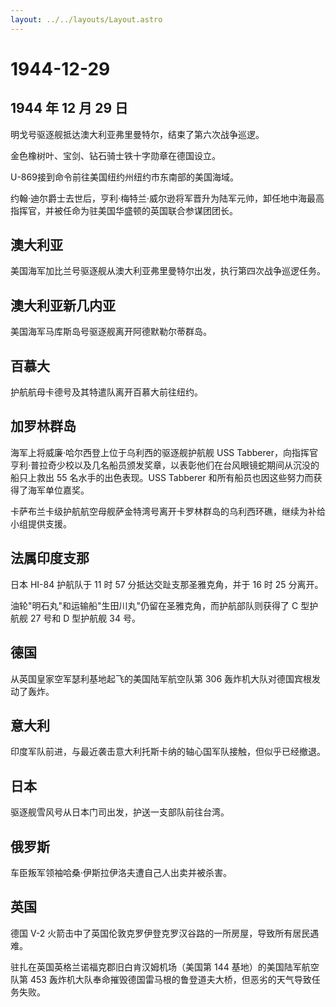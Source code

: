 ```yaml
---
layout: ../../layouts/Layout.astro
---
```


# 1944-12-29

## 1944 年 12 月 29 日

明戈号驱逐舰抵达澳大利亚弗里曼特尔，结束了第六次战争巡逻。

金色橡树叶、宝剑、钻石骑士铁十字勋章在德国设立。

U-869接到命令前往美国纽约州纽约市东南部的美国海域。

约翰·迪尔爵士去世后，亨利·梅特兰·威尔逊将军晋升为陆军元帅，卸任地中海最高指挥官，并被任命为驻美国华盛顿的英国联合参谋团团长。

## 澳大利亚

美国海军加比兰号驱逐舰从澳大利亚弗里曼特尔出发，执行第四次战争巡逻任务。

## 澳大利亚新几内亚

美国海军马库斯岛号驱逐舰离开阿德默勒尔蒂群岛。

## 百慕大

护航航母卡德号及其特遣队离开百慕大前往纽约。

## 加罗林群岛

海军上将威廉·哈尔西登上位于乌利西的驱逐舰护航舰 USS
Tabberer，向指挥官亨利·普拉奇少校以及几名船员颁发奖章，以表彰他们在台风眼镜蛇期间从沉没的船只上救出
55 名水手的出色表现。USS Tabberer
和所有船员也因这些努力而获得了海军单位嘉奖。

卡萨布兰卡级护航航空母舰萨金特湾号离开卡罗林群岛的乌利西环礁，继续为补给小组提供支援。

## 法属印度支那

日本 HI-84 护航队于 11 时 57 分抵达交趾支那圣雅克角，并于 16 时 25
分离开。

油轮"明石丸"和运输船"生田川丸"仍留在圣雅克角，而护航部队则获得了 C
型护航舰 27 号和 D 型护航舰 34 号。

## 德国

从英国皇家空军瑟利基地起飞的美国陆军航空队第 306
轰炸机大队对德国宾根发动了轰炸。

## 意大利

印度军队前进，与最近袭击意大利托斯卡纳的轴心国军队接触，但似乎已经撤退。

## 日本

驱逐舰雪风号从日本门司出发，护送一支部队前往台湾。

## 俄罗斯

车臣叛军领袖哈桑·伊斯拉伊洛夫遭自己人出卖并被杀害。

## 英国

德国 V-2
火箭击中了英国伦敦克罗伊登克罗汉谷路的一所房屋，导致所有居民遇难。

驻扎在英国英格兰诺福克郡旧白肯汉姆机场（美国第 144
基地）的美国陆军航空队第 453
轰炸机大队奉命摧毁德国雷马根的鲁登道夫大桥，但恶劣的天气导致任务失败。